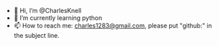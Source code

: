- 👋 Hi, I’m @CharlesKnell
- 🌱 I’m currently learning python
- 📫 How to reach me: charles1283@gmail.com, please put "github:" in the subject line.

<!---
CharlesKnell/CharlesKnell is a ✨ special ✨ repository because its `README.md` (this file) appears on your GitHub profile.
You can click the Preview link to take a look at your changes.
--->
